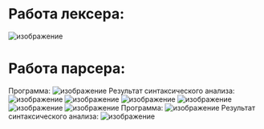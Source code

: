 # Работа лексера:
![изображение](https://user-images.githubusercontent.com/87648247/162581548-29243829-14da-413d-a8c4-d0fdc4c4b955.png)
# Работа парсера:
Программа:
![изображение](https://user-images.githubusercontent.com/87648247/165171680-5e6357fb-8b66-438a-a3f4-7adad7a08eb7.png)
Результат синтаксического анализа:
![изображение](https://user-images.githubusercontent.com/87648247/165172105-d99a9636-7a75-4ad2-9d48-c1c510905f19.png)
![изображение](https://user-images.githubusercontent.com/87648247/165172274-be8e73e3-5880-449b-825c-9c90e5ea622c.png)
![изображение](https://user-images.githubusercontent.com/87648247/165172438-a522e80e-06a9-4f59-b9a5-1dd11750eeac.png)
![изображение](https://user-images.githubusercontent.com/87648247/165172538-687d718d-8868-4cb0-a07f-d74ac91ad92c.png)
![изображение](https://user-images.githubusercontent.com/87648247/165172636-5e12e114-04c8-42ca-87da-5e697887a9a9.png)
![изображение](https://user-images.githubusercontent.com/87648247/165172745-6afbf6a5-57de-48e3-9a48-bc5dd1185343.png)
Программа:
![изображение](https://user-images.githubusercontent.com/87648247/165172892-3faddb98-0a3f-4382-8313-734366b12175.png)
Результат синтаксического анализа:
![изображение](https://user-images.githubusercontent.com/87648247/165173150-d16878b2-30d3-4f86-b15a-6d4d9d94045f.png)
